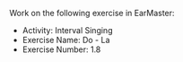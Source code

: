 Work on the following exercise in EarMaster:
- Activity: Interval Singing
- Exercise Name: Do - La
- Exercise Number: 1.8
